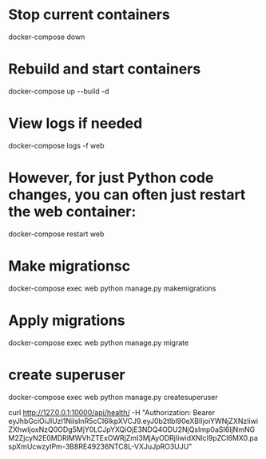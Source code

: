 # Stop current containers
docker-compose down

# Rebuild and start containers
docker-compose up --build -d

# View logs if needed
docker-compose logs -f web

# However, for just Python code changes, you can often just restart the web container:
docker-compose restart web

# Make migrationsc
docker-compose exec web python manage.py makemigrations

# Apply migrations
docker-compose exec web python manage.py migrate

# create superuser
docker-compose exec web python manage.py createsuperuser

curl http://127.0.0.1:10000/api/health/  -H "Authorization: Bearer eyJhbGciOiJIUzI1NiIsInR5cCI6IkpXVCJ9.eyJ0b2tlbl90eXBlIjoiYWNjZXNzIiwiZXhwIjoxNzQ0ODg5MjY0LCJpYXQiOjE3NDQ4ODU2NjQsImp0aSI6IjNmNGM2ZjcyN2E0MDRlMWVhZTExOWRjZmI3MjAyODRjIiwidXNlcl9pZCI6MX0.paspXmUcwzyIPm-3B8RE49236NTC8L-VXJuJpRO3UJU"